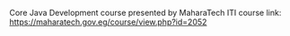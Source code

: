 Core Java Development course presented by MaharaTech ITI course link:
https://maharatech.gov.eg/course/view.php?id=2052
